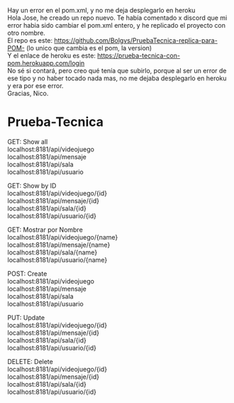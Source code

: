 Hay un error en el pom.xml, y no me deja desplegarlo en heroku  
Hola Jose, he creado un repo nuevo. Te había comentado x discord que mi error habia sido cambiar el pom.xml entero, y he replicado el proyecto con otro nombre.  
El repo es este: https://github.com/Bolgvs/PruebaTecnica-replica-para-POM- (lo unico que cambia es el pom, la version)  
Y el enlace de heroku es este: https://prueba-tecnica-con-pom.herokuapp.com/login  
No sé si contará, pero creo qué tenía que subirlo, porque al ser un error de ese tipo y no haber tocado nada mas, no me dejaba desplegarlo en heroku y era por ese error.  
Gracias, Nico.

# Prueba-Tecnica

GET: Show all  
localhost:8181/api/videojuego  
localhost:8181/api/mensaje  
localhost:8181/api/sala  
localhost:8181/api/usuario

GET: Show by ID  
localhost:8181/api/videojuego/{id}  
localhost:8181/api/mensaje/{id}  
localhost:8181/api/sala/{id}  
localhost:8181/api/usuario/{id}
  
GET: Mostrar por Nombre  
localhost:8181/api/videojuego/{name}  
localhost:8181/api/mensaje/{name}  
localhost:8181/api/sala/{name}  
localhost:8181/api/usuario/{name}
  
POST: Create  
localhost:8181/api/videojuego  
localhost:8181/api/mensaje  
localhost:8181/api/sala  
localhost:8181/api/usuario

PUT: Update  
localhost:8181/api/videojuego/{id}  
localhost:8181/api/mensaje/{id}  
localhost:8181/api/sala/{id}  
localhost:8181/api/usuario/{id}

DELETE: Delete  
localhost:8181/api/videojuego/{id}  
localhost:8181/api/mensaje/{id}  
localhost:8181/api/sala/{id}  
localhost:8181/api/usuario/{id}
